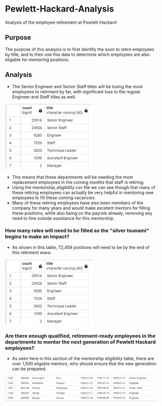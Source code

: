 # Pewlett-Hackard-Analysis
Analysis of the employee retirement at Pewlett-Hackard

## Purpose
The purpose of this analysis is to first identify the soon to retire employees by title, and to then use this data to determine which employees are also eligable for mentoring positions. 

## Analysis
* The Senior Engineer and Senior Staff titles will be losing the most employees to retirment by far, with significant loss to the regular Engineer and Staff titles as well. 

![Pewlett-Hackard-Analysis](Pewlett-Hackard-Analysis/Data/retirement_titles.JPG)

* This means that these departments will be needing the most replacement employees in the coming months that staff is retiring. 
* Using the mentorship_eligibility.csv file we can see though that many of these retiring employees can actually be very helpful in mentoring new employees to fill these coming vacancies. 
* Many of these retiring employees have also been members of the company for many years and would make excelent mentors for filling these positions, while also being on the payrole already, removing any need to hire outside assistance for this mentorship. 

### How many roles will need to be filled as the "silver tsunami" begins to make an impact?
* As shown in this table, 72,458 positions will need to be by the end of this retirment wave. 

![Pewlett-Hackard-Analysis](Pewlett-Hackard-Analysis/Data/retirement_titles.JPG)

### Are there enough qualified, retirement-ready employees in the departments to mentor the next generation of Pewlett Hackard employees?
* As seen here in this section of the mentorship eligibility table, there are over 1,500 eligable mentors, who should ensure that the new generation can be prepared. 

![Pewlett-Hackard-Analysis](Pewlett-Hackard-Analysis/Data/mentorship_eligibilty.JPG)
